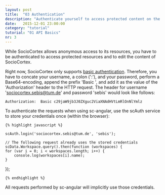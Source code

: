 ```yaml
---
layout: post
title:  "03 Authentication"
description: "Authenticate yourself to access protected content on the one hand, and to gain write access to SocioCortex's data on the other."
date:   2015-12-01 23:00:00
category: "tutorial"
tutorial: "01 API Basics"
nr: 3
---
```


While SocioCortex allows anonymous access to its resources, you have to be authenticated to access protected resources and to edit the content of SocioCortex.

Right now, SocioCortex only supports [basic authentication](https://en.wikipedia.org/wiki/Basic_access_authentication). Therefore, you have to concate your username, a colon (':'), and your password, perform a Base64-encoding, append the prefix 'Basic ', and add it as the value of the 'Authorization' header to the HTTP request. The header for username 'sociocortex.sebis@tum.de' and password 'sebis' would look like follows:

	Authorization:  Basic c29jaW9jb3J0ZXguc2ViaXNAdHVtLmRlOnNlYmlz

To authenticate the requests when using sc-angular, use the scAuth service to store your credentials once (within the browser):

    {% highlight javascript %}
    
	scAuth.login('sociocortex.sebis@tum.de', 'sebis');

	// The following request already uses the stored credentials
	scData.Workspace.query().then(function (workspaces) {
	for (var i = 0; i < workspaces.length; i++) {
		console.log(workspaces[i].name);
	}
});
    
    {% endhighlight %}

All requests performed by sc-angular will implicitly use those credentials.


